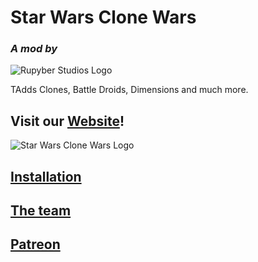 # Star Wars Clone Wars

### *A mod by*
![Rupyber Studios Logo](https://rupyberstudios.github.io/website/img/rupyber_studios.png)

TAdds Clones, Battle Droids, Dimensions and much more.

## Visit our [Website](https://rupyberstudios.github.io/website/)!

![Star Wars Clone Wars Logo](https://rupyberstudios.github.io/website/img/star_wars_clone_wars.png)

## [Installation](https://rupyberstudios.github.io/website/pages/installation)

## [The team](https://rupyberstudios.github.io/website/pages/about)

## [Patreon](https://www.patreon.com/Pyrix25633ModsandSoftware)
